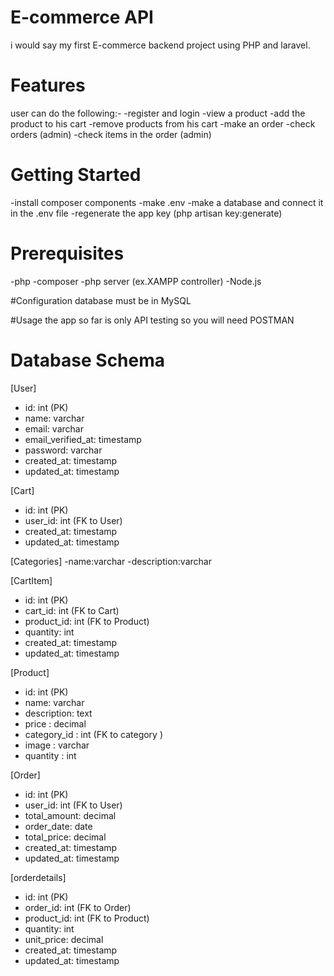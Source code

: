 # E-commerce API
i would say my first E-commerce backend project using PHP and laravel.

# Features
user can do the following:-
-register and login
-view a product
-add the product to his cart
-remove products from his cart
-make an order
-check orders (admin)
-check items in the order (admin)

# Getting Started
-install composer components 
-make .env
-make a database and connect it in the .env file
-regenerate the app key (php artisan key:generate)

# Prerequisites
-php
-composer
-php server (ex.XAMPP controller)
-Node.js


#Configuration
database must be in MySQL

#Usage
the app so far is only API testing so you will need POSTMAN

# Database Schema
[User]
- id: int (PK)
- name: varchar
- email: varchar
- email_verified_at: timestamp
- password: varchar
- created_at: timestamp
- updated_at: timestamp

[Cart]
- id: int (PK)
- user_id: int (FK to User)
- created_at: timestamp
- updated_at: timestamp
  
[Categories]
-name:varchar
-description:varchar

[CartItem]
- id: int (PK)
- cart_id: int (FK to Cart)
- product_id: int (FK to Product)
- quantity: int
- created_at: timestamp
- updated_at: timestamp

[Product]
- id: int (PK)
- name: varchar
- description: text
- price : decimal
- category_id : int (FK to category )
- image : varchar
- quantity : int
  
[Order]
- id: int (PK)
- user_id: int (FK to User)
- total_amount: decimal
- order_date: date
- total_price: decimal
- created_at: timestamp
- updated_at: timestamp

[orderdetails]
- id: int (PK)
- order_id: int (FK to Order)
- product_id: int (FK to Product)
- quantity: int
- unit_price: decimal
- created_at: timestamp
- updated_at: timestamp

